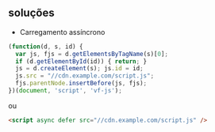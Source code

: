 ## soluções

- Carregamento assíncrono

```javascript
(function(d, s, id) {
  var js, fjs = d.getElementsByTagName(s)[0];
  if (d.getElementById(id)) { return; }
  js = d.createElement(s); js.id = id;
  js.src = "//cdn.example.com/script.js";
  fjs.parentNode.insertBefore(js, fjs);
})(document, 'script', 'vf-js');
```

ou

```html
<script async defer src="//cdn.example.com/script.js" />
```
